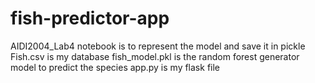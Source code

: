 # fish-predictor-app
AIDI2004_Lab4 notebook is to represent the model and save it in pickle
Fish.csv is my database
fish_model.pkl is the random forest generator model to predict the species
app.py is my flask file
